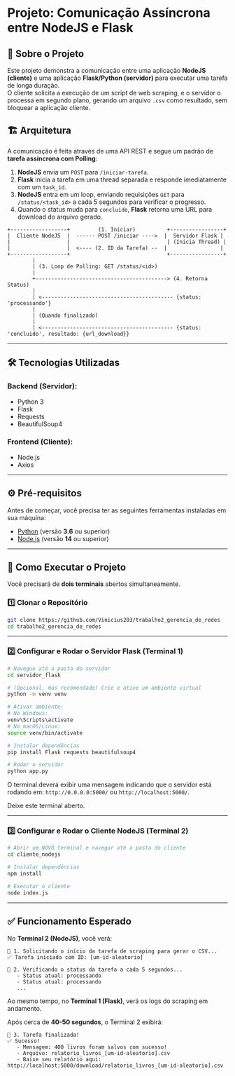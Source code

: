 
# Projeto: Comunicação Assíncrona entre NodeJS e Flask

## 📄 Sobre o Projeto

Este projeto demonstra a comunicação entre uma aplicação **NodeJS (cliente)** e uma aplicação **Flask/Python (servidor)** para executar uma tarefa de longa duração.  
O cliente solicita a execução de um script de web scraping, e o servidor o processa em segundo plano, gerando um arquivo `.csv` como resultado, sem bloquear a aplicação cliente.

## 🏗️ Arquitetura

A comunicação é feita através de uma API REST e segue um padrão de **tarefa assíncrona com Polling**:

1. **NodeJS** envia um `POST` para `/iniciar-tarefa`.
2. **Flask** inicia a tarefa em uma thread separada e responde imediatamente com um `task_id`.
3. **NodeJS** entra em um loop, enviando requisições `GET` para `/status/<task_id>` a cada 5 segundos para verificar o progresso.
4. Quando o status muda para `concluido`, **Flask** retorna uma URL para download do arquivo gerado.

```plaintext
+------------------+         (1. Iniciar)          +-----------------+
|  Cliente NodeJS  |  ------ POST /iniciar ---->  |  Servidor Flask |
|                  |                               | (Inicia Thread) |
|                  |  <---- (2. ID da Tarefa) --  |                 |
+------------------+                               +-----------------+
        |
        | (3. Loop de Polling: GET /status/<id>)
        |
        +------------------------------------------> (4. Retorna Status)
        |
        | <------------------------------------------ {status: 'processando'}
        |
        | (Quando finalizado)
        |
        | <------------------------------------------ {status: 'concluido', resultado: {url_download}}
```

---

## 🛠️ Tecnologias Utilizadas

### Backend (Servidor):

* Python 3
* Flask
* Requests
* BeautifulSoup4

### Frontend (Cliente):

* Node.js
* Axios

---

## ⚙️ Pré-requisitos

Antes de começar, você precisa ter as seguintes ferramentas instaladas em sua máquina:

* [Python](https://www.python.org/) (versão **3.6** ou superior)
* [Node.js](https://nodejs.org/) (versão **14** ou superior)

---

## 🚀 Como Executar o Projeto

Você precisará de **dois terminais** abertos simultaneamente.

### 1️⃣ Clonar o Repositório

```bash
git clone https://github.com/Vinicius203/trabalho2_gerencia_de_redes
cd trabalho2_gerencia_de_redes
```

---

### 2️⃣ Configurar e Rodar o Servidor Flask (Terminal 1)

```bash
# Navegue até a pasta do servidor
cd servidor_flask

# (Opcional, mas recomendado) Crie e ative um ambiente virtual
python -m venv venv

# Ativar ambiente:
# No Windows:
venv\Scripts\activate
# No macOS/Linux:
source venv/bin/activate

# Instalar dependências
pip install Flask requests beautifulsoup4

# Rodar o servidor
python app.py
```

O terminal deverá exibir uma mensagem indicando que o servidor está rodando em:
`http://0.0.0.0:5000/` ou `http://localhost:5000/`.

Deixe este terminal aberto.

---

### 3️⃣ Configurar e Rodar o Cliente NodeJS (Terminal 2)

```bash
# Abrir um NOVO terminal e navegar até a pasta do cliente
cd cliente_nodejs

# Instalar dependências
npm install

# Executar o cliente
node index.js
```

---

## ✅ Funcionamento Esperado

No **Terminal 2 (NodeJS)**, você verá:

```
🚀 1. Solicitando o início da tarefa de scraping para gerar o CSV...
✅ Tarefa iniciada com ID: [um-id-aleatorio]

🔄 2. Verificando o status da tarefa a cada 5 segundos...
   - Status atual: processando
   - Status atual: processando
   ...
```

Ao mesmo tempo, no **Terminal 1 (Flask)**, verá os logs do scraping em andamento.

Após cerca de **40-50 segundos**, o Terminal 2 exibirá:

```
🏁 3. Tarefa finalizada!
✅ Sucesso!
   - Mensagem: 400 livros foram salvos com sucesso!
   - Arquivo: relatorio_livros_[um-id-aleatorio].csv
   - Baixe seu relatório aqui: http://localhost:5000/download/relatorio_livros_[um-id-aleatorio].csv
```
